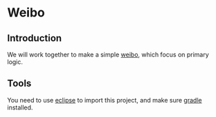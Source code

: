 Weibo
=

Introduction
-
We will work together to make a simple [weibo](http://weibo.com/), which focus on primary logic.

Tools
-
You need to use [eclipse](https://www.eclipse.org/downloads/) to import this project, and make sure [gradle](https://gradle.org/) installed.